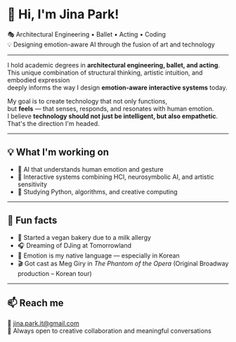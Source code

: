 # 👋 Hi, I'm Jina Park!

🎭 Architectural Engineering • Ballet • Acting • Coding  
💡 Designing emotion-aware AI through the fusion of art and technology

---

I hold academic degrees in **architectural engineering, ballet, and acting**.  
This unique combination of structural thinking, artistic intuition, and embodied expression  
deeply informs the way I design **emotion-aware interactive systems** today.

My goal is to create technology that not only functions,  
but **feels** — that senses, responds, and resonates with human emotion.  
I believe **technology should not just be intelligent, but also empathetic**.  
That's the direction I'm headed.

---

## 💡 What I'm working on

- 🎨 AI that understands human emotion and gesture  
- 🤖 Interactive systems combining HCI, neurosymbolic AI, and artistic sensitivity  
- 🧠 Studying Python, algorithms, and creative computing

---

## 🌱 Fun facts

- 🥖 Started a vegan bakery due to a milk allergy  
- 🎧 Dreaming of DJing at Tomorrowland  
- 💬 Emotion is my native language — especially in Korean  
- 🎬 Got cast as Meg Giry in *The Phantom of the Opera* (Original Broadway production – Korean tour)

---

## 📫 Reach me

📩 jina.park.it@gmail.com  
🤝 Always open to creative collaboration and meaningful conversations

